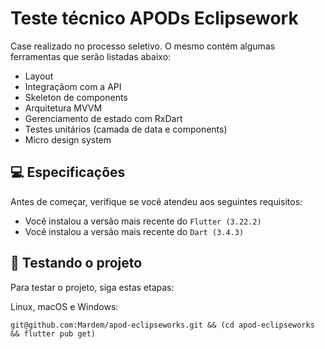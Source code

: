 # Teste técnico APODs Eclipsework
Case realizado no processo seletivo. O mesmo contém algumas ferramentas que serão listadas abaixo:

- Layout
- Integraçãom com a API
- Skeleton de components
- Arquitetura MVVM
- Gerenciamento de estado com RxDart
- Testes unitários (camada de data e components)
- Micro design system

## 💻 Especificações

Antes de começar, verifique se você atendeu aos seguintes requisitos:
* Você instalou a versão mais recente do `Flutter (3.22.2)`
* Você instalou a versão mais recente do `Dart (3.4.3)`

## 🚀 Testando o projeto

Para testar o projeto, siga estas etapas:

Linux, macOS e Windows:
```  
git@github.com:Mardem/apod-eclipseworks.git && (cd apod-eclipseworks && flutter pub get) 
```